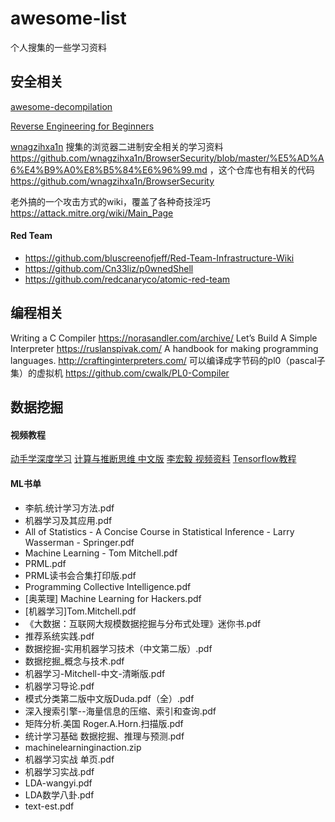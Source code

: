 # awesome-list

个人搜集的一些学习资料

## 安全相关


[awesome-decompilation](https://github.com/nforest/awesome-decompilation)

[Reverse Engineering for Beginners](https://github.com/DennisYurichev/RE-for-beginners)

[wnagzihxa1n](https://weibo.com/u/1784290004) 搜集的浏览器二进制安全相关的学习资料 https://github.com/wnagzihxa1n/BrowserSecurity/blob/master/%E5%AD%A6%E4%B9%A0%E8%B5%84%E6%96%99.md ，这个仓库也有相关的代码 https://github.com/wnagzihxa1n/BrowserSecurity

老外搞的一个攻击方式的wiki，覆盖了各种奇技淫巧 https://attack.mitre.org/wiki/Main_Page

#### Red Team

* https://github.com/bluscreenofjeff/Red-Team-Infrastructure-Wiki
* https://github.com/Cn33liz/p0wnedShell
* https://github.com/redcanaryco/atomic-red-team

## 编程相关

Writing a C Compiler
https://norasandler.com/archive/
Let’s Build A Simple Interpreter
https://ruslanspivak.com/
A handbook for making programming languages.
http://craftinginterpreters.com/
可以编译成字节码的pl0（pascal子集）的虚拟机
https://github.com/cwalk/PL0-Compiler

## 数据挖掘

#### 视频教程

[动手学深度学习](http://zh.gluon.ai/)
[计算与推断思维 中文版](https://github.com/Kivy-CN/data8-textbook-zh)
[李宏毅 视频资料](https://www.youtube.com/channel/UC2ggjtuuWvxrHHHiaDH1dlQ)
[Tensorflow教程](https://morvanzhou.github.io/tutorials/machine-learning/tensorflow/)

#### ML书单

* 李航.统计学习方法.pdf
* 机器学习及其应用.pdf
* All of Statistics - A Concise Course in Statistical Inference - Larry Wasserman - Springer.pdf
* Machine Learning - Tom Mitchell.pdf
* PRML.pdf
* PRML读书会合集打印版.pdf
* Programming Collective Intelligence.pdf
* [奥莱理] Machine Learning for Hackers.pdf
* [机器学习]Tom.Mitchell.pdf
* 《大数据：互联网大规模数据挖掘与分布式处理》迷你书.pdf
* 推荐系统实践.pdf
* 数据挖掘-实用机器学习技术（中文第二版）.pdf
* 数据挖掘_概念与技术.pdf
* 机器学习-Mitchell-中文-清晰版.pdf
* 机器学习导论.pdf
* 模式分类第二版中文版Duda.pdf（全）.pdf
* 深入搜索引擎--海量信息的压缩、索引和查询.pdf
* 矩阵分析.美国 Roger.A.Horn.扫描版.pdf
* 统计学习基础 数据挖掘、推理与预测.pdf
* machinelearninginaction.zip
* 机器学习实战 单页.pdf
* 机器学习实战.pdf
* LDA-wangyi.pdf
* LDA数学八卦.pdf
* text-est.pdf
